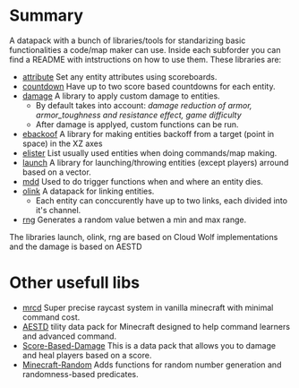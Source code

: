 # Summary

A datapack with a bunch of libraries/tools for standarizing basic functionalities a code/map maker can use. Inside each subforder you can find a README with intstructions on how to use them. These libraries are:

 - [attribute](https://github.com/mattcarter11/YouKnowWhen-lib/tree/main/data/attribute) Set any entity attributes using scoreboards.
 - [countdown](https://github.com/mattcarter11/YouKnowWhen-lib/tree/main/data/countdown) Have up to two score based countdowns for each entity.
 - [damage](https://github.com/mattcarter11/YouKnowWhen-lib/tree/main/data/damage) A library to apply custom damage to entities.
    - By default takes into account: *damage reduction of armor, armor_toughness and resistance effect, game difficulty*
    - After damage is applyed, custom functions can be run.
 - [ebackoof](https://github.com/mattcarter11/YouKnowWhen-lib/tree/main/data/ebackoof) A library for making entities backoff from a target (point in space) in the XZ axes
 - [elister](https://github.com/mattcarter11/YouKnowWhen-lib/tree/main/data/elister) List usually used entities when doing commands/map making.
 - [launch](https://github.com/mattcarter11/YouKnowWhen-lib/tree/main/data/launch) A library for launching/throwing entities (except players) arround based on a vector.
 - [mdd](https://github.com/mattcarter11/YouKnowWhen-lib/tree/main/data/mdd) Used to do trigger functions when and where an entity dies. 
 - [olink](https://github.com/mattcarter11/YouKnowWhen-lib/tree/main/data/olink) A datapack for linking entities. 
    - Each entity can conccurently have up to two links, each divided into it's channel.
 - [rng](https://github.com/mattcarter11/YouKnowWhen-lib/tree/main/data/rng) Generates a random value betwen a min and max range.

The libraries launch, olink, rng are based on Cloud Wolf implementations and the damage is based on AESTD

# Other usefull libs

 - [mrcd](https://github.com/K-bai/Minecraft-Ray-Collision-Detector) Super precise raycast system in vanilla minecraft with minimal command cost.
 - [AESTD](https://github.com/Aeldrion/AESTD) tility data pack for Minecraft designed to help command learners and advanced command.
 - [Score-Based-Damage](https://github.com/ErrorCraft/Score-Based-Damage) This is a data pack that allows you to damage and heal players based on a score.
 - [Minecraft-Random](https://github.com/Aeldrion/Minecraft-Random) Adds functions for random number generation and randomness-based predicates.